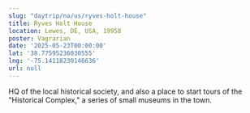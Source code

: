 ```yaml
---
slug: "daytrip/na/us/ryves-holt-house"
title: Ryves Holt House
location: Lewes, DE, USA, 19958
poster: Vagrarian
date: '2025-05-23T00:00:00'
lat: '38.77595236030555'
lng: '-75.14118230146636'
url: null
---
```


HQ of the local historical society, and also a place to start tours of the "Historical Complex," a series of small museums in the town.
